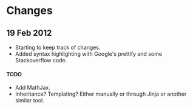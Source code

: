 Changes
=======

## 19 Feb 2012
* Starting to keep track of changes.
* Added syntax highlighting with Google's prettify and some Stackoverflow code.

#### TODO
* Add MathJax.
* Inheritance? Templating? Either manually or through Jinja or another similar tool.